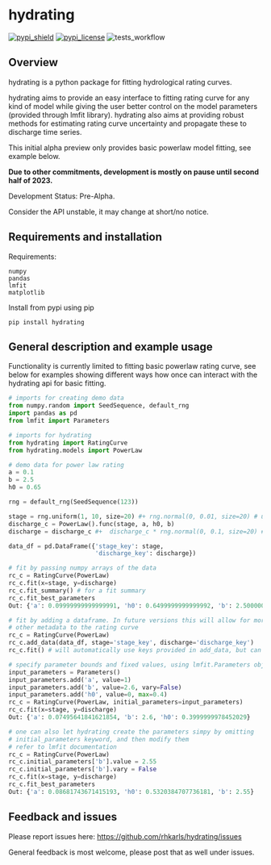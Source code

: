 # hydrating

[![pypi_shield](https://img.shields.io/pypi/v/hydrating.svg)](https://pypi.org/project/hydrating/)
[![pypi_license](https://badgen.net/pypi/license/hydrating/)](https://pypi.org/project/hydrating/)
![tests_workflow](https://github.com/rhkarls/hydrating/actions/workflows/run_flake8_pytest.yml/badge.svg)

## Overview
hydrating is a python package for fitting hydrological rating curves. 

hydrating aims to provide an easy interface to fitting rating curve for any 
kind of model while giving the user better control on the model parameters 
(provided through lmfit library). hydrating also aims at providing robust methods 
for estimating rating curve uncertainty and propagate these to discharge time series.

This initial alpha preview only provides basic powerlaw model fitting, see example below. 

**Due to other commitments, development is mostly on pause until second half of 2023.**

Development Status: Pre-Alpha. 

Consider the API unstable, it may change at short/no notice.

## Requirements and installation

Requirements:

    numpy
	pandas
    lmfit
    matplotlib

Install from pypi using pip

    pip install hydrating

## General description and example usage
Functionality is currently limited to fitting basic powerlaw rating curve, see 
below for examples showing different ways how once can interact with the hydrating 
api for basic fitting.

```python
# imports for creating demo data
from numpy.random import SeedSequence, default_rng
import pandas as pd
from lmfit import Parameters

# imports for hydrating
from hydrating import RatingCurve
from hydrating.models import PowerLaw 

# demo data for power law rating
a = 0.1
b = 2.5
h0 = 0.65

rng = default_rng(SeedSequence(123))

stage = rng.uniform(1, 10, size=20) #+ rng.normal(0, 0.01, size=20) # uncomment for stage with some noise
discharge_c = PowerLaw().func(stage, a, h0, b)
discharge = discharge_c #+  discharge_c * rng.normal(0, 0.1, size=20) # uncomment for discharge with some noise

data_df = pd.DataFrame({'stage_key': stage,
                        'discharge_key': discharge})

# fit by passing numpy arrays of the data
rc_c = RatingCurve(PowerLaw)
rc_c.fit(x=stage, y=discharge)
rc_c.fit_summary() # for a fit summary
rc_c.fit_best_parameters
Out: {'a': 0.09999999999999991, 'h0': 0.6499999999999992, 'b': 2.5000000000000004}

# fit by adding a dataframe. In future versions this will allow for more options adding 
# other metadata to the rating curve
rc_c = RatingCurve(PowerLaw)
rc_c.add_data(data_df, stage='stage_key', discharge='discharge_key')
rc_c.fit() # will automatically use keys provided in add_data, but can also pass other keys here

# specify parameter bounds and fixed values, using lmfit.Parameters objects
input_parameters = Parameters()
input_parameters.add('a', value=1)
input_parameters.add('b', value=2.6, vary=False)
input_parameters.add('h0', value=0, max=0.4)
rc_c = RatingCurve(PowerLaw, initial_parameters=input_parameters)
rc_c.fit(x=stage, y=discharge)
Out: {'a': 0.07495641841621854, 'b': 2.6, 'h0': 0.3999999978452029}

# one can also let hydrating create the parameters simpy by omitting
# initial_parameters keyword, and then modify them
# refer to lmfit documentation
rc_c = RatingCurve(PowerLaw)
rc_c.initial_parameters['b'].value = 2.55
rc_c.initial_parameters['b'].vary = False
rc_c.fit(x=stage, y=discharge)
rc_c.fit_best_parameters
Out: {'a': 0.08681743671415193, 'h0': 0.5320384707736181, 'b': 2.55}

```

## Feedback and issues

Please report issues here: https://github.com/rhkarls/hydrating/issues

General feedback is most welcome, please post that as well under issues.

